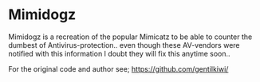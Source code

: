 # Mimidogz
Mimidogz is a recreation of the popular Mimicatz to be able to counter the dumbest of Antivirus-protection.. even though these AV-vendors were notified with this information I doubt they will fix this anytime soon..

For the original code and author see; https://github.com/gentilkiwi/

